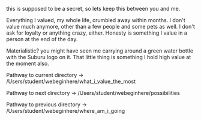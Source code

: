 this is supposed to be a secret, so lets keep this between you and me. 

Everything I valued, my whole life, crumbled away within months. I don't value much anymore, other 
than a few people and some pets as well. I don't ask for loyalty or anything crazy, either. Honesty 
is something I value in a person at the end of the day. 

Materialistic? you might have seen me carrying around a green water bottle with the Suburu logo on it. That little thing is something I hold high value at 
the moment also. 

Pathway to current directory -> /Users/student/webeginhere/what_i_value_the_most

Pathway to next directory -> /Users/student/webeginhere/possibilities

Pathway to previous directory -> /Users/student/webeginhere/where_am_i_going
